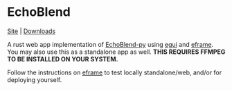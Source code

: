 # EchoBlend

[Site](https://echoblend.vinxis.moe) | [Downloads](https://github.com/VINXIS/echoblend/releases)

A rust web app implementation of [EchoBlend-py](https://github.com/VINXIS/EchoBlend-py) using [egui](https://github.com/emilk/egui/) and [eframe](https://github.com/emilk/egui/tree/master/crates/eframe). You may also use this as a standalone app as well. **THIS REQUIRES FFMPEG TO BE INSTALLED ON YOUR SYSTEM.**


Follow the instructions on [eframe](https://github.com/emilk/eframe_template/) to test locally standalone/web, and/or for deploying yourself.